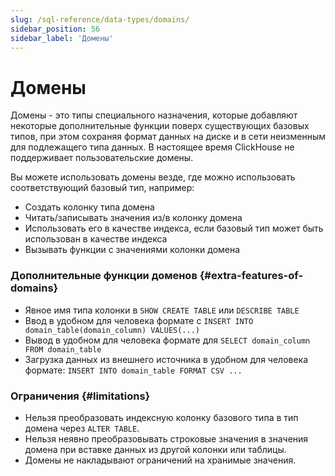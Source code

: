 ```yaml
---
slug: /sql-reference/data-types/domains/
sidebar_position: 56
sidebar_label: 'Домены'
---
```



# Домены

Домены - это типы специального назначения, которые добавляют некоторые дополнительные функции поверх существующих базовых типов, при этом сохраняя формат данных на диске и в сети неизменным для подлежащего типа данных. В настоящее время ClickHouse не поддерживает пользовательские домены.

Вы можете использовать домены везде, где можно использовать соответствующий базовый тип, например:

- Создать колонку типа домена
- Читать/записывать значения из/в колонку домена
- Использовать его в качестве индекса, если базовый тип может быть использован в качестве индекса
- Вызывать функции с значениями колонки домена

### Дополнительные функции доменов {#extra-features-of-domains}

- Явное имя типа колонки в `SHOW CREATE TABLE` или `DESCRIBE TABLE`
- Ввод в удобном для человека формате с `INSERT INTO domain_table(domain_column) VALUES(...)`
- Вывод в удобном для человека формате для `SELECT domain_column FROM domain_table`
- Загрузка данных из внешнего источника в удобном для человека формате: `INSERT INTO domain_table FORMAT CSV ...`

### Ограничения {#limitations}

- Нельзя преобразовать индексную колонку базового типа в тип домена через `ALTER TABLE`.
- Нельзя неявно преобразовывать строковые значения в значения домена при вставке данных из другой колонки или таблицы.
- Домены не накладывают ограничений на хранимые значения.

